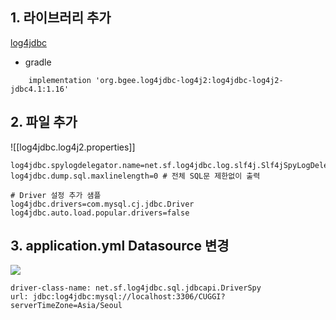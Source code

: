 ## 1. 라이브러리 추가

[log4jdbc](https://mvnrepository.com/artifact/org.bgee.log4jdbc-log4j2/log4jdbc-log4j2-jdbc4.1/1.16)


- gradle
```
	implementation 'org.bgee.log4jdbc-log4j2:log4jdbc-log4j2-jdbc4.1:1.16'
```


## 2. 파일 추가

![[log4jdbc.log4j2.properties]]

```
log4jdbc.spylogdelegator.name=net.sf.log4jdbc.log.slf4j.Slf4jSpyLogDelegator
log4jdbc.dump.sql.maxlinelength=0 # 전체 SQL문 제한없이 출력

# Driver 설정 추가 샘플
log4jdbc.drivers=com.mysql.cj.jdbc.Driver
log4jdbc.auto.load.popular.drivers=false
```

## 3. application.yml Datasource 변경

![](https://i.imgur.com/b294wyM.png)




```
driver-class-name: net.sf.log4jdbc.sql.jdbcapi.DriverSpy
url: jdbc:log4jdbc:mysql://localhost:3306/CUGGI?serverTimeZone=Asia/Seoul
```

